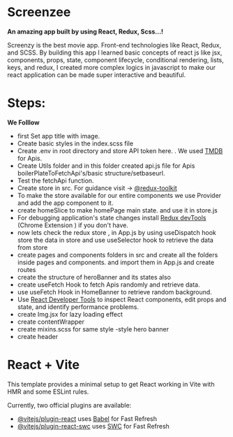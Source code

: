  # Screenzee
**An amazing app built by using React, Redux, Scss...!**
 
 Screenzy is the best movie app. Front-end technologies like React, Redux, and SCSS. By building this app I learned basic concepts of react js like jsx, components, props, state, component lifecycle, conditional rendering, lists, keys, and redux, I created more complex logics in javascript to make our react application can be made super interactive and beautiful. 

 # Steps:
**We Folllow**

- first Set app title with  image.
- Create basic styles in the index.scss file
- Create .env in root directory and store API token here.
. We used [TMDB](https://www.themoviedb.org/) for Apis.
- Create Utils folder and in this folder created api.js file for Apis boilerPlateToFetchApi's/basic structure/setbaseurl.
- Test the fetchApi function.
- Create store in src. For guidance visit -> [@redux-toolkit](https://redux-toolkit.js.org/tutorials/quick-start)
- To make the store available for our entire components we use Provider and add the app component to it.
- create homeSlice to make homePage main state. and use it in store.js
-  For debugging application's state changes install [Redux devTools](https://chrome.google.com/webstore/detail/redux-devtools/lmhkpmbekcpmknklioeibfkpmmfibljd) (Chrome Extension 
) if you don't have.
- now lets check the redux store , in App.js by using useDispatch hook store the data in store and use useSelector hook  to retrieve the data from store
- create pages and components folders in src and create all the folders inside pages and components. and import them in App.js and create routes 
- create the structure of heroBanner and its states also
- create useFetch Hook  to fetch Apis randomly and retrieve data.
- use useFetch Hook in HomeBanner to retrieve random background.
- Use [React Developer Tools](https://chrome.google.com/webstore/detail/react-developer-tools/fmkadmapgofadopljbjfkapdkoienihi) to inspect React components, edit props and state, and identify performance problems.
- create Img.jsx for lazy loading effect
- create contentWrapper
- create mixins.scss for same style
-style hero banner
- create header
# React + Vite

This template provides a minimal setup to get React working in Vite with HMR and some ESLint rules.

Currently, two official plugins are available:

- [@vitejs/plugin-react](https://github.com/vitejs/vite-plugin-react/blob/main/packages/plugin-react/README.md) uses [Babel](https://babeljs.io/) for Fast Refresh
- [@vitejs/plugin-react-swc](https://github.com/vitejs/vite-plugin-react-swc) uses [SWC](https://swc.rs/) for Fast Refresh
